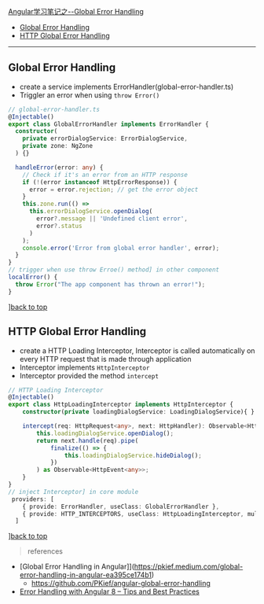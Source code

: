 [Angular学习笔记之--Global Error Handling](#top)

- [Global Error Handling](#global-error-handling)
- [HTTP Global Error Handling](#http-global-error-handling)

---------------------------------------------------------------------------------------

## Global Error Handling

- create a service implements ErrorHandler(global-error-handler.ts)
- Triggler an error when using `throw Error()`

```ts
// global-error-handler.ts
@Injectable()
export class GlobalErrorHandler implements ErrorHandler {
  constructor(
    private errorDialogService: ErrorDialogService,
    private zone: NgZone
  ) {}

  handleError(error: any) {
    // Check if it's an error from an HTTP response
    if (!(error instanceof HttpErrorResponse)) {
      error = error.rejection; // get the error object
    }
    this.zone.run(() =>
      this.errorDialogService.openDialog(
        error?.message || 'Undefined client error',
        error?.status
      )
    );
    console.error('Error from global error handler', error);
  }
}
// trigger when use throw Erroe() method] in other component
localError() {
  throw Error("The app component has thrown an error!");
}
```

][back to top](#top)

## HTTP Global Error Handling

- create a HTTP Loading Interceptor, Interceptor is called automatically on every HTTP request that is made through application
- Interceptor implements `HttpInterceptor`
- Interceptor provided the method `intercept`

```ts
// HTTP Loading Interceptor
@Injectable()
export class HttpLoadingInterceptor implements HttpInterceptor {
    constructor(private loadingDialogService: LoadingDialogService){ }

    intercept(req: HttpRequest<any>, next: HttpHandler): Observable<HttpEvent<any>> {
        this.loadingDialogService.openDialog();
        return next.handle(req).pipe(
            finalize(() => {
                this.loadingDialogService.hideDialog();
            })
        ) as Observable<HttpEvent<any>>;
    }
}
// inject Interceptor] in core module
 providers: [
    { provide: ErrorHandler, useClass: GlobalErrorHandler },
    { provide: HTTP_INTERCEPTORS, useClass: HttpLoadingInterceptor, multi: true },
  ]
```

][back to top](#top)

> references
- [Global Error Handling in Angular]](https://pkief.medium.com/global-error-handling-in-angular-ea395ce174b1)
  - https://github.com/PKief/angular-global-error-handling
- [Error Handling with Angular 8 – Tips and Best Practices](https://rollbar.com/blog/error-handling-with-angular-8-tips-and-best-practices/)
